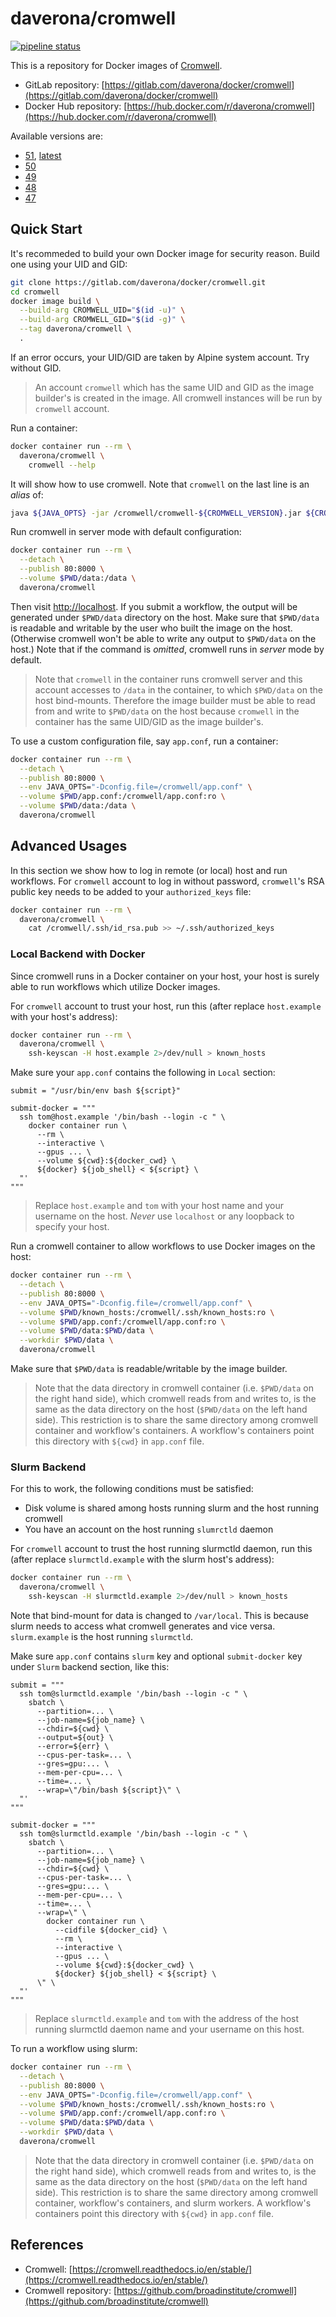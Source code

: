 # daverona/cromwell

[![pipeline status](https://gitlab.com/daverona/docker/cromwell/badges/master/pipeline.svg)](https://gitlab.com/daverona/docker/cromwell/commits/master)

This is a repository for Docker images of [Cromwell](https://github.com/broadinstitute/cromwell).

* GitLab repository: [https://gitlab.com/daverona/docker/cromwell](https://gitlab.com/daverona/docker/cromwell)
* Docker Hub repository: [https://hub.docker.com/r/daverona/cromwell](https://hub.docker.com/r/daverona/cromwell)

Available versions are:

* [51](https://gitlab.com/daverona/docker/cromwell/-/blob/51/Dockerfile), [latest](https://gitlab.com/daverona/docker/cromwell/-/blob/51/Dockerfile)
* [50](https://gitlab.com/daverona/docker/cromwell/-/blob/50/Dockerfile)
* [49](https://gitlab.com/daverona/docker/cromwell/-/blob/49/Dockerfile)
* [48](https://gitlab.com/daverona/docker/cromwell/-/blob/48/Dockerfile)
* [47](https://gitlab.com/daverona/docker/cromwell/-/blob/47/Dockerfile)

## Quick Start

It's recommeded to build your own Docker image for security reason.
Build one using your UID and GID:

```bash
git clone https://gitlab.com/daverona/docker/cromwell.git
cd cromwell
docker image build \
  --build-arg CROMWELL_UID="$(id -u)" \
  --build-arg CROMWELL_GID="$(id -g)" \
  --tag daverona/cromwell \
  .
```

If an error occurs, your UID/GID are taken by Alpine system account. Try without GID.

> An account `cromwell` which has the same UID and GID as the image builder's is created in the image.
> All cromwell instances will be run by `cromwell` account.

Run a container:

```bash
docker container run --rm \
  daverona/cromwell \
    cromwell --help
```

It will show how to use cromwell. Note that `cromwell` on the last line is an *alias* of:

```bash
java ${JAVA_OPTS} -jar /cromwell/cromwell-${CROMWELL_VERSION}.jar ${CROMWELL_ARGS}
```


Run cromwell in server mode with default configuration:

```bash
docker container run --rm \
  --detach \
  --publish 80:8000 \
  --volume $PWD/data:/data \
  daverona/cromwell
```

Then visit [http://localhost](http://localhost).
If you submit a workflow, the output will be generated under `$PWD/data` directory on the host.
Make sure that `$PWD/data` is readable and writable by the user who built the image on the host.
(Otherwise cromwell won't be able to write any output to `$PWD/data` on the host.)
Note that if the command is *omitted*, cromwell runs in *server* mode by default.

> Note that `cromwell` in the container runs cromwell server and this account accesses to `/data` 
> in the container, to which `$PWD/data` on the host bind-mounts. Therefore the image builder
> must be able to read from and write to `$PWD/data` on the host because `cromwell`
> in the container has the same UID/GID as the image builder's.

To use a custom configuration file, say `app.conf`, run a container:

```bash
docker container run --rm \
  --detach \
  --publish 80:8000 \
  --env JAVA_OPTS="-Dconfig.file=/cromwell/app.conf" \
  --volume $PWD/app.conf:/cromwell/app.conf:ro \
  --volume $PWD/data:/data \
  daverona/cromwell
```

## Advanced Usages

In this section we show how to log in remote (or local) host and run workflows. 
For `cromwell` account to log in without password, `cromwell`'s RSA public key
needs to be added to your `authorized_keys` file:

```bash
docker container run --rm \
  daverona/cromwell \
    cat /cromwell/.ssh/id_rsa.pub >> ~/.ssh/authorized_keys
```

### Local Backend with Docker

Since cromwell runs in a Docker container on your host, your host is surely 
able to run workflows which utilize Docker images.

For `cromwell` account to trust your host,
run this (after replace `host.example` with your host's address):

```bash
docker container run --rm \
  daverona/cromwell \
    ssh-keyscan -H host.example 2>/dev/null > known_hosts
```

Make sure your `app.conf` contains the following in `Local` section:

```hocon
submit = "/usr/bin/env bash ${script}"

submit-docker = """
  ssh tom@host.example '/bin/bash --login -c " \
    docker container run \
      --rm \
      --interactive \
      --gpus ... \
      --volume ${cwd}:${docker_cwd} \
      ${docker} ${job_shell} < ${script} \
  "'
"""
```

> Replace `host.example` and `tom` with your host name and your username on the host.
> *Never* use `localhost` or any loopback to specify your host.

Run a cromwell container to allow workflows to use Docker images on the host:

```bash
docker container run --rm \
  --detach \
  --publish 80:8000 \
  --env JAVA_OPTS="-Dconfig.file=/cromwell/app.conf" \
  --volume $PWD/known_hosts:/cromwell/.ssh/known_hosts:ro \
  --volume $PWD/app.conf:/cromwell/app.conf:ro \
  --volume $PWD/data:$PWD/data \
  --workdir $PWD/data \
  daverona/cromwell
```

Make sure that `$PWD/data` is readable/writable by the image builder.

> Note that the data directory in cromwell container (i.e. `$PWD/data` on the right hand side), 
> which cromwell reads from and writes to, is the same as the data directory on the host (`$PWD/data` on the left hand side). 
> This restriction is to share the same directory among cromwell container and workflow's containers.
> A workflow's containers point this directory with `${cwd}` in `app.conf` file.

### Slurm Backend

For this to work, the following conditions must be satisfied:

* Disk volume is shared among hosts running slurm and the host running cromwell
* You have an account on the host running `slumrctld` daemon

For `cromwell` account to trust the host running slurmctld daemon,
run this (after replace `slurmctld.example` with the slurm host's address):

```bash
docker container run --rm \
  daverona/cromwell \
    ssh-keyscan -H slurmctld.example 2>/dev/null > known_hosts
```

Note that bind-mount for data is changed to `/var/local`. This is because
slurm needs to access what cromwell generates and vice versa. 
`slurm.example` is the host running `slurmctld`.

Make sure `app.conf` contains `slurm` key and optional `submit-docker` key 
under `Slurm` backend section, like this:

```hocon
submit = """
  ssh tom@slurmctld.example '/bin/bash --login -c " \
    sbatch \
      --partition=... \
      --job-name=${job_name} \
      --chdir=${cwd} \
      --output=${out} \
      --error=${err} \
      --cpus-per-task=... \
      --gres=gpu:... \
      --mem-per-cpu=... \
      --time=... \
      --wrap=\"/bin/bash ${script}\" \
  "'
"""

submit-docker = """
  ssh tom@slurmctld.example '/bin/bash --login -c " \
    sbatch \
      --partition=... \
      --job-name=${job_name} \
      --chdir=${cwd} \
      --cpus-per-task=... \
      --gres=gpu:... \
      --mem-per-cpu=... \
      --time=... \
      --wrap=\" \
        docker container run \
          --cidfile ${docker_cid} \
          --rm \
          --interactive \
          --gpus ... \
          --volume ${cwd}:${docker_cwd} \
          ${docker} ${job_shell} < ${script} \
      \" \
  "'
"""
```

> Replace `slurmctld.example` and `tom` with the address of the host running slurmctld daemon name 
> and your username on this host.

To run a workflow using slurm:

```bash
docker container run --rm \
  --detach \
  --publish 80:8000 \
  --env JAVA_OPTS="-Dconfig.file=/cromwell/app.conf" \
  --volume $PWD/known_hosts:/cromwell/.ssh/known_hosts:ro \
  --volume $PWD/app.conf:/cromwell/app.conf:ro \
  --volume $PWD/data:$PWD/data \
  --workdir $PWD/data \
  daverona/cromwell
```

> Note that the data directory in cromwell container (i.e. `$PWD/data` on the right hand side), 
> which cromwell reads from and writes to, is the same as the data directory on the host (`$PWD/data` on the left hand side). 
> This restriction is to share the same directory among cromwell container, workflow's containers, and slurm workers.
> A workflow's containers point this directory with `${cwd}` in `app.conf` file.

## References

* Cromwell: [https://cromwell.readthedocs.io/en/stable/](https://cromwell.readthedocs.io/en/stable/)
* Cromwell repository: [https://github.com/broadinstitute/cromwell](https://github.com/broadinstitute/cromwell)

